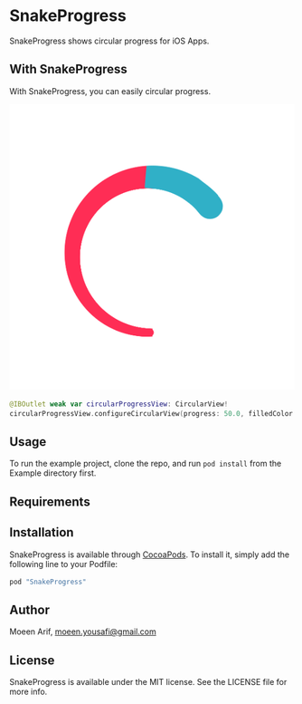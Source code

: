 # SnakeProgress

SnakeProgress shows circular progress for iOS Apps.

## With SnakeProgress

With SnakeProgress, you can easily circular progress.

![alt text](https://github.com/moeenyousafi/SnakeProgress/blob/main/screenshot.png?raw=true)

```swift
@IBOutlet weak var circularProgressView: CircularView!
circularProgressView.configureCircularView(progress: 50.0, filledColor: .green, emptyColor: .lightGray)
```

## Usage

To run the example project, clone the repo, and run `pod install` from the Example directory first.

## Requirements

## Installation

SnakeProgress is available through [CocoaPods](http://cocoapods.org). To install
it, simply add the following line to your Podfile:

```ruby
pod "SnakeProgress"
```

## Author

Moeen Arif, moeen.yousafi@gmail.com

## License

SnakeProgress is available under the MIT license. See the LICENSE file for more info.
